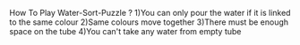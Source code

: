 How To Play Water-Sort-Puzzle ?
1)You can only pour the water if it is linked to the same colour
2)Same colours move together
3)There must be enough space on the tube
4)You can't take any water from empty tube
